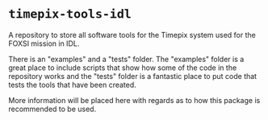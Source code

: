 # `timepix-tools-idl`

A repository to store all software tools for the Timepix system used for the FOXSI mission in IDL.

There is an "examples" and a "tests" folder. The "examples" folder is a great place to include scripts that show how some of the code in the repository works and the "tests" folder is a fantastic place to put code that tests the tools that have been created.

More information will be placed here with regards as to how this package is recommended to be used.
